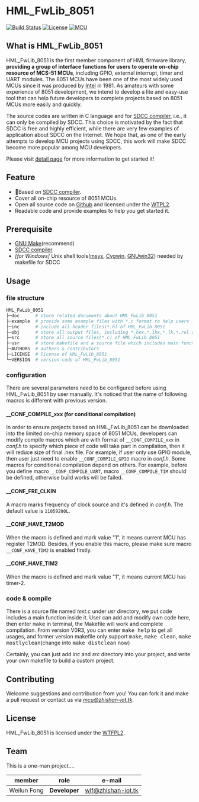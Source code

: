 # HML_FwLib_8051
[![Build Status](http://jenkins.zhishan-iot.tk:12463/buildStatus/icon?job=HML_FwLib_8051)](http://jenkins.zhishan-iot.tk:12463/job/HML_FwLib_8051/)
[![License](https://img.shields.io/badge/license-WTFPL2-blue.svg)](http://wtfpl2.com/)
[![MCU](https://img.shields.io/badge/mcu-8051-orange.svg)](http://www.stcmcu.com/)
## What is HML_FwLib_8051
HML_FwLib_8051 is the first member component of HML firmware library, **providing a group of interface functions for users to operate on-chip resource of MCS-51 MCUs**, including GPIO, external interrupt, timer and UART modules. The 8051 MCUs have been one of the most widely used MCUs since it was produced by [Intel](https://www.intel.com/) in 1981. As amateurs with some experience of 8051 development, we intend to develop a lite and easy-use tool that can help future developers to complete projects based on 8051 MCUs more easily and quickly.

The source codes are written in C language and for [SDCC compiler](http://sdcc.sourceforge.net/), i.e., it can only be compiled by SDCC. This choice is motivated by the fact that SDCC is free and highly efficient, while there are very few examples of application about SDCC on the Internet. We hope that, as one of the early attempts to develop MCU projects using SDCC, this work will make SDCC become more popular among MCU developers.

Please visit [detail page](https://hw.zhishan-iot.tk/page/hml/detail/fwlib_stc8051.html) for more information to get started it!

## Feature
+ :dart:Based on [SDCC compiler](http://sdcc.sourceforge.net/).
+ Cover all on-chip resource of 8051 MCUs.
+ Open all source code on [Github](https://github.com) and licensed under the [WTPL2](http://wtfpl2.com/).
+ Readable code and provide examples to help you get started it.

## Prerequisite
+ [GNU Make](http://www.gnu.org/software/make/manual/make.html)(recommend)
+ [SDCC compiler](http://sdcc.sourceforge.net/)
+ *\[for Windows\]* Unix shell tools([msys](http://www.mingw.org/wiki/MSYS), [Cygwin](http://www.cygwin.com/), [GNUwin32](http://gnuwin32.sourceforge.net/)) needed by makefile for SDCC

## Usage
### file structure
```bash
HML_FwLib_8051
├─doc      # store related documents about HML_FwLib_8051
├─example  # provide some example files with *.c format to help users learn about HML_FwLib_8051
├─inc      # include all header files(*.h) of HML_FwLib_8051
├─obj      # store all output files, including *.hex,*.ihx,*.lk,*.rel and others during compilation
├─src      # store all source files(*.c) of HML_FwLib_8051
├─usr      # store makefile and a source file which includes main function
├─AUTHORS  # authors & contributors
├─LICENSE  # license of HML_FwLib_8051
└─VERSION  # version code of HML_FwLib_8051
```
### configuration
There are several parameters need to be configured before using HML_FwLib_8051 by user manually. It's noticed that the name of following macros is different with previous version.
#### \_\_CONF\_COMPILE\_xxx (for conditional compilation)
In order to ensure projects based on HML_FwLib_8051 can be downloaded into the limited on-chip memory space of 8051 MCUs, developers can modify compile macros which are with format of `__CONF_COMPILE_xxx` in *conf.h* to specify which piece of code will take part in compilation, then it will reduce size of final .hex file. For example, if user only use GPIO module, then user just need to enable `__CONF_COMPILE_GPIO` macro in *conf.h*. Some macros for conditional compilation depend on others. For example, before you define macro `__CONF_COMPILE_UART`, macro `__CONF_COMPILE_TIM` should be defined, otherwise build works will be failed.
#### \_\_CONF\_FRE\_CLKIN
A macro marks frequency of clock source and it's defined in *conf.h*. The default value is `11059200L`.
#### \_\_CONF\_HAVE\_T2MOD
When the macro is defined and mark value "1", it means current MCU has register T2MOD. Besides, if you enable this macro, please make sure macro `__CONF_HAVE_TIM2` is enabled firstly.
#### \_\_CONF\_HAVE\_TIM2
When the macro is defined and mark value "1", it means current MCU has timer-2.

### code & compile
There is a source file named *test.c* under *usr* directory, we put code includes a main function inside it. User can add and modify own code here, then enter <kbd>make</kbd> in terminal, the Makefile will work and complete compilation. From version V0R3, you can enter <kbd>make help</kbd> to get all usages, and former version makefile only support <kbd>make</kbd>, <kbd>make clean</kbd>, <kbd>make mostlyclean</kbd>(change into <kbd>make distclean</kbd> now)

Certainly, you can just add *inc* and *src* directory into your project, and write your own makefile to build a custom project. 

## Contributing
Welcome suggestions and contribution from you! You can fork it and make a pull request or contact us via *[mcu@zhishan-iot.tk](mailto:mcu@zhishan-iot.tk)*.

## License
HML_FwLib_8051 is licensed under the [WTFPL2](http://wtfpl2.com/).

## Team
This is a one-man project....

|member        | role              |e-mail                        |
|--------------|-------------------|------------------------------|
| Weilun Fong  | **Developer**     |[wlf@zhishan-iot.tk](mailto:wlf@zhishan-iot.tk) |
